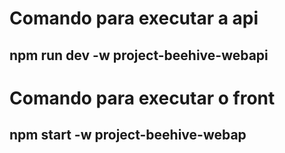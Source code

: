 # Comando para executar a api

## npm run dev -w project-beehive-webapi

# Comando para executar o front

## npm start -w project-beehive-webap